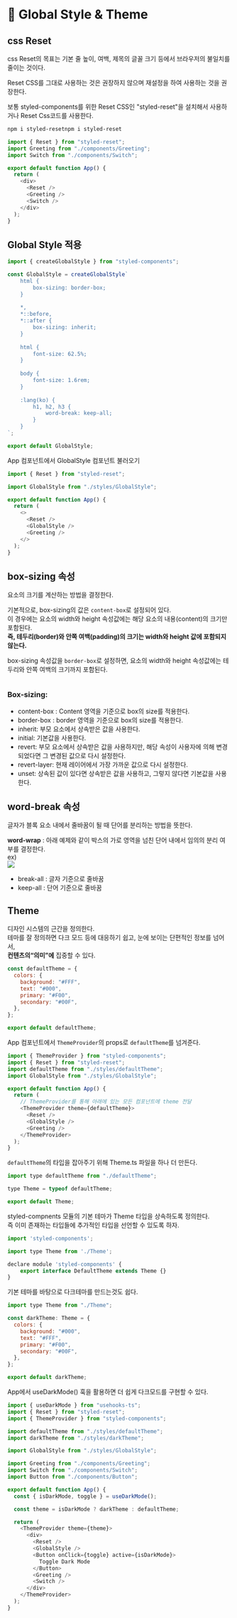 # 💜 Global Style & Theme

## css Reset

css Reset의 목표는 기본 줄 높이, 여백, 제목의 글꼴 크기 등에서 브라우저의 불일치를 줄이는 것이다.

Reset CSS를 그대로 사용하는 것은 권장하지 않으며 재설정을 하여 사용하는 것을 권장한다.

보통 styled-components를 위한 Reset CSS인 "styled-reset"을 설치해서 사용하거나 Reset Css코드를 사용한다.

```bash
npm i styled-resetnpm i styled-reset
```

```javascript
import { Reset } from "styled-reset";
import Greeting from "./components/Greeting";
import Switch from "./components/Switch";

export default function App() {
  return (
    <div>
      <Reset />
      <Greeting />
      <Switch />
    </div>
  );
}
```

## Global Style 적용

```javascript
import { createGlobalStyle } from "styled-components";

const GlobalStyle = createGlobalStyle`
	html {
		box-sizing: border-box;
	}
	
	*,
	*::before,
	*::after {
		box-sizing: inherit;
	}
	
	html {
		font-size: 62.5%;
	}
	
	body {
		font-size: 1.6rem;
	}
	
	:lang(ko) {
		h1, h2, h3 {
			word-break: keep-all;
		}
	}
`;

export default GlobalStyle;
```

App 컴포넌트에서 GlobalStyle 컴포넌트 불러오기

```javascript
import { Reset } from "styled-reset";

import GlobalStyle from "./styles/GlobalStyle";

export default function App() {
  return (
    <>
      <Reset />
      <GlobalStyle />
      <Greeting />
    </>
  );
}
```

## box-sizing 속성

요소의 크기를 계산하는 방법을 결정한다.

기본적으로, box-sizing의 값은 `content-box`로 설정되어 있다. \
이 경우에는 요소의 width와 height 속성값에는 해당 요소의 내용(content)의 크기만 포함된다. \
**즉, 테두리(border)와 안쪽 여백(padding)의 크기는 width와 height 값에 포함되지 않는다.**

box-sizing 속성값을 `border-box`로 설정하면, 요소의 width와 height 속성값에는 테두리와 안쪽 여백의 크기까지 포함된다.

<figure><img src="../.gitbook/assets/image (2) (1).png" alt=""><figcaption></figcaption></figure>

### Box-sizing:

* content-box : Content 영역을 기준으로 box의 size를 적용한다.
* border-box : border 영역을 기준으로 box의 size를 적용한다.
* inherit: 부모 요소에서 상속받은 값을 사용한다.
* initial: 기본값을 사용한다.
* revert: 부모 요소에서 상속받은 값을 사용하지만, 해당 속성이 사용자에 의해 변경되었다면 그 변경된 값으로 다시 설정한다.
* revert-layer: 현재 레이어에서 가장 가까운 값으로 다시 설정한다.
* unset: 상속된 값이 있다면 상속받은 값을 사용하고, 그렇지 않다면 기본값을 사용한다.

## word-break 속성

글자가 블록 요소 내에서 줄바꿈이 될 때 단어를 분리하는 방법을 뜻한다.

**word-wrap** : 아래 예제와 같이 박스의 가로 영역을 넘친 단어 내에서 임의의 분리 여부를 결정한다.\
ex)\
[![](http://wit.nts-corp.com/wp-content/uploads/2017/06/-46)](http://wit.nts-corp.com/wp-content/uploads/2017/06/-46)

* break-all : 글자 기준으로 줄바꿈
* keep-all : 단어 기준으로 줄바꿈

## Theme

디자인 시스템의 근간을 정의한다.\
테마를  잘 정의하면 다크 모드 등에 대응하기 쉽고,  눈에 보이는 단편적인 정보를 넘어서, \
**컨텐츠의“의미”에** 집중할 수 있다.

```javascript
const defaultTheme = {
  colors: {
    background: "#FFF",
    text: "#000",
    primary: "#F00",
    secondary: "#00F",
  },
};

export default defaultTheme;
```

App 컴포넌트에서 `ThemeProvider`의 props로 `defaultTheme`를 넘겨준다.

```javascript
import { ThemeProvider } from "styled-components";
import { Reset } from "styled-reset";
import defaultTheme from "./styles/defaultTheme";
import GlobalStyle from "./styles/GlobalStyle";

export default function App() {
  return (
    // ThemeProvider를 통해 아래에 있는 모든 컴포넌트에 theme 전달
    <ThemeProvider theme={defaultTheme}>
      <Reset />
      <GlobalStyle />
      <Greeting />
    </ThemeProvider>
  );
}
```

`defaultTheme`의 타입을 잡아주기 위해 Theme.ts 파일을 하나 더 만든다.

```javascript
import type defaultTheme from "./defaultTheme";

type Theme = typeof defaultTheme;

export default Theme;
```

styled-compnents 모듈의 기본 테마가 Theme 타입을 상속하도록 정의한다.\
즉  이미 존재하는 타입들에 추가적인 타입을 선언할 수 있도록 하자.

```javascript
import 'styled-components';

import type Theme from './Theme';

declare module 'styled-components' {
    export interface DefaultTheme extends Theme {}
}

```

기본 테마를 바탕으로 다크테마를 만드는것도 쉽다.

```javascript
import type Theme from "./Theme";

const darkTheme: Theme = {
  colors: {
    background: "#000",
    text: "#FFF",
    primary: "#F00",
    secondary: "#00F",
  },
};

export default darkTheme;
```

App에서 useDarkMode() 훅을 활용하면 더 쉽게 다크모드를 구현할 수 있다.

```javascript
import { useDarkMode } from "usehooks-ts";
import { Reset } from "styled-reset";
import { ThemeProvider } from "styled-components";

import defaultTheme from "./styles/defaultTheme";
import darkTheme from "./styles/darkTheme";

import GlobalStyle from "./styles/GlobalStyle";

import Greeting from "./components/Greeting";
import Switch from "./components/Switch";
import Button from "./components/Button";

export default function App() {
  const { isDarkMode, toggle } = useDarkMode();

  const theme = isDarkMode ? darkTheme : defaultTheme;

  return (
    <ThemeProvider theme={theme}>
      <div>
        <Reset />
        <GlobalStyle />
        <Button onClick={toggle} active={isDarkMode}>
          Toggle Dark Mode
        </Button>
        <Greeting />
        <Switch />
      </div>
    </ThemeProvider>
  );
}
```

